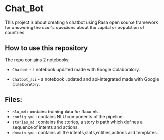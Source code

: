 # Chat_Bot
This project is about creating a chatbot using Rasa open source framework for answering the user's questions about the capital or population of countries. 

## How to use this repository

The repo contains 2 notebooks:

- `Chatbot` - a notebook updated made with Google Colaboratory.

- `Chatbot_api` - a notebook updated and api-integrated made with Google Colaboratory.

## Files:

- `nlu_md` : contains training data for Rasa nlu.
- `config.yml` : contains NLU components of the pipeline.
- `stories_md` : contains the stories, a story is path which defines a sequence of intents and actions.
- `domain.yml` : contains all the intents,slots,entities,actions and templates.

